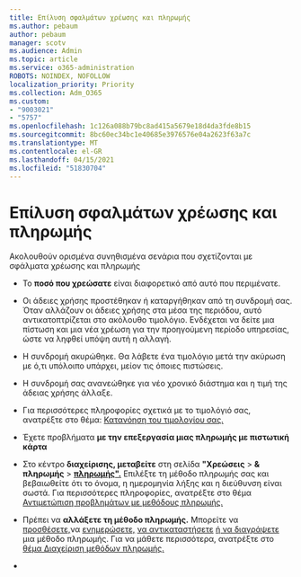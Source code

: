 ```yaml
---
title: Επίλυση σφαλμάτων χρέωσης και πληρωμής
ms.author: pebaum
author: pebaum
manager: scotv
ms.audience: Admin
ms.topic: article
ms.service: o365-administration
ROBOTS: NOINDEX, NOFOLLOW
localization_priority: Priority
ms.collection: Adm_O365
ms.custom:
- "9003021"
- "5757"
ms.openlocfilehash: 1c126a088b79bc8ad415a5679e18d4da3fde8b15
ms.sourcegitcommit: 8bc60ec34bc1e40685e3976576e04a2623f63a7c
ms.translationtype: MT
ms.contentlocale: el-GR
ms.lasthandoff: 04/15/2021
ms.locfileid: "51830704"
---
```

# <a name="resolving-billing-and-payment-errors"></a>Επίλυση σφαλμάτων χρέωσης και πληρωμής

Ακολουθούν ορισμένα συνηθισμένα σενάρια που σχετίζονται με σφάλματα χρέωσης και πληρωμής

- Το  **ποσό που χρεώσατε** είναι διαφορετικό από αυτό που περιμένατε.
- Οι άδειες χρήσης προστέθηκαν ή καταργήθηκαν από τη συνδρομή σας. Όταν αλλάζουν οι άδειες χρήσης στα μέσα της περιόδου, αυτό αντικατοπτρίζεται στο ακόλουθο τιμολόγιο. Ενδέχεται να δείτε μια πίστωση και μια νέα χρέωση για την προηγούμενη περίοδο υπηρεσίας, ώστε να ληφθεί υπόψη αυτή η αλλαγή.
- Η συνδρομή ακυρώθηκε. Θα λάβετε ένα τιμολόγιο μετά την ακύρωση με ό,τι υπόλοιπο υπάρχει, μείον τις όποιες πιστώσεις.
- Η συνδρομή σας ανανεώθηκε για νέο χρονικό διάστημα και η τιμή της άδειας χρήσης άλλαξε.
- Για περισσότερες πληροφορίες σχετικά με το τιμολόγιό σας, ανατρέξτε στο θέμα:  [Κατανόηση του τιμολογίου σας.](https://docs.microsoft.com/microsoft-365/commerce/billing-and-payments/understand-your-invoice2)
- Έχετε προβλήματα  **με την επεξεργασία μιας πληρωμής με πιστωτική κάρτα**
- Στο κέντρο **διαχείρισης, μεταβείτε** στη σελίδα **"Χρεώσεις**   >   **& πληρωμής**   >   **[πληρωμής".](https://go.microsoft.com/fwlink/p/?linkid=2018806)** Επιλέξτε τη μέθοδο πληρωμής σας και βεβαιωθείτε ότι το όνομα, η ημερομηνία λήξης και η διεύθυνση είναι σωστά. Για περισσότερες πληροφορίες, ανατρέξτε στο θέμα [Αντιμετώπιση προβλημάτων με μεθόδους πληρωμής.](https://docs.microsoft.com/microsoft-365/commerce/billing-and-payments/manage-payment-methods#troubleshoot-payment-methods)

- Πρέπει να **αλλάξετε τη μέθοδο πληρωμής.** Μπορείτε να [προσθέσετε,](https://docs.microsoft.com/microsoft-365/commerce/billing-and-payments/manage-payment-methods?view=o365-worldwide#add-a-payment-method)να  [ενημερώσετε,](https://docs.microsoft.com/microsoft-365/commerce/billing-and-payments/manage-payment-methods?view=o365-worldwide#update-payment-method-details)  [να αντικαταστήσετε](https://docs.microsoft.com/microsoft-365/commerce/billing-and-payments/manage-payment-methods?view=o365-worldwide#replace-a-payment-method)  [ή να διαγράψετε](https://docs.microsoft.com/microsoft-365/commerce/billing-and-payments/manage-payment-methods?view=o365-worldwide#delete-a-payment-method)  μια μέθοδο πληρωμής. Για να μάθετε περισσότερα, ανατρέξτε στο [θέμα Διαχείριση μεθόδων πληρωμής.](https://docs.microsoft.com/microsoft-365/commerce/billing-and-payments/manage-payment-methods?view=o365-worldwide)
- 
